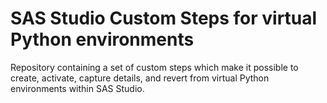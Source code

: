 # SAS Studio Custom Steps for virtual Python environments
Repository containing a set of custom steps which make it possible to create, activate, capture details, and revert from virtual Python environments within SAS Studio.
